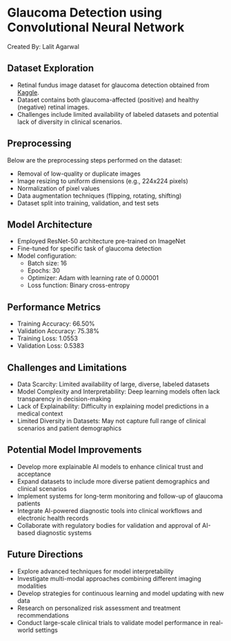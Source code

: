 # Glaucoma Detection using Convolutional Neural Network

Created By: Lalit Agarwal

## Dataset Exploration
- Retinal fundus image dataset for glaucoma detection obtained from [Kaggle]([DATASET](https://www.kaggle.com/datasets/sshikamaru/glaucoma-detection)).
- Dataset contains both glaucoma-affected (positive) and healthy (negative) retinal images.
- Challenges include limited availability of labeled datasets and potential lack of diversity in clinical scenarios.

## Preprocessing
Below are the preprocessing steps performed on the dataset:
- Removal of low-quality or duplicate images
- Image resizing to uniform dimensions (e.g., 224x224 pixels)
- Normalization of pixel values
- Data augmentation techniques (flipping, rotating, shifting)
- Dataset split into training, validation, and test sets

## Model Architecture
- Employed ResNet-50 architecture pre-trained on ImageNet
- Fine-tuned for specific task of glaucoma detection
- Model configuration:
  - Batch size: 16
  - Epochs: 30
  - Optimizer: Adam with learning rate of 0.00001
  - Loss function: Binary cross-entropy

## Performance Metrics
- Training Accuracy: 66.50%
- Validation Accuracy: 75.38%
- Training Loss: 1.0553
- Validation Loss: 0.5383

## Challenges and Limitations
- Data Scarcity: Limited availability of large, diverse, labeled datasets
- Model Complexity and Interpretability: Deep learning models often lack transparency in decision-making
- Lack of Explainability: Difficulty in explaining model predictions in a medical context
- Limited Diversity in Datasets: May not capture full range of clinical scenarios and patient demographics

## Potential Model Improvements
- Develop more explainable AI models to enhance clinical trust and acceptance
- Expand datasets to include more diverse patient demographics and clinical scenarios
- Implement systems for long-term monitoring and follow-up of glaucoma patients
- Integrate AI-powered diagnostic tools into clinical workflows and electronic health records
- Collaborate with regulatory bodies for validation and approval of AI-based diagnostic systems

## Future Directions
- Explore advanced techniques for model interpretability
- Investigate multi-modal approaches combining different imaging modalities
- Develop strategies for continuous learning and model updating with new data
- Research on personalized risk assessment and treatment recommendations
- Conduct large-scale clinical trials to validate model performance in real-world settings
